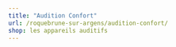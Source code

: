 ```yaml
---
title: "Audition Confort"
url: /roquebrune-sur-argens/audition-confort/
shop: les appareils auditifs
---
```


